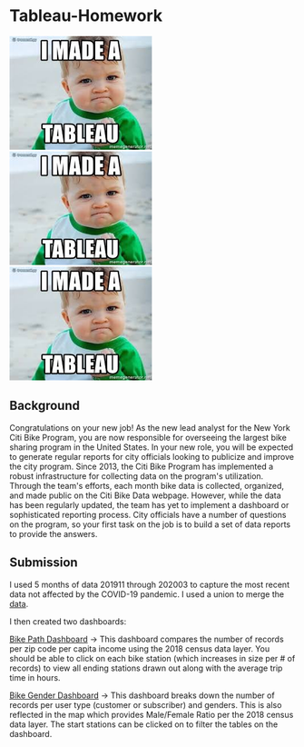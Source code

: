 # Tableau-Homework

![tableau](Images/tableau.png) ![tableau](Images/tableau.png) ![tableau](Images/tableau.png)

## Background
Congratulations on your new job! As the new lead analyst for the New York Citi Bike Program, you are now responsible for overseeing the largest bike sharing program in the United States. In your new role, you will be expected to generate regular reports for city officials looking to publicize and improve the city program.
Since 2013, the Citi Bike Program has implemented a robust infrastructure for collecting data on the program's utilization. Through the team's efforts, each month bike data is collected, organized, and made public on the Citi Bike Data webpage.
However, while the data has been regularly updated, the team has yet to implement a dashboard or sophisticated reporting process. City officials have a number of questions on the program, so your first task on the job is to build a set of data reports to provide the answers.

## Submission
I used 5 months of data 201911 through 202003 to capture the most recent data not affected by the COVID-19 pandemic. I used a union to merge the [data](Data/JC-201911-citibike-tripdata_Union.csv).

I then created two dashboards:

[Bike Path Dashboard](https://public.tableau.com/profile/rahil.nath#!/vizhome/Tableau-HomeworkBikePathDashboard/BikePathDashboard?publish=yes) -> This dashboard compares the number of records per zip code per capita income using the 2018 census data layer. You should be able to click on each bike station (which increases in size per # of records) to view all ending stations drawn out along with the average trip time in hours.

[Bike Gender Dashboard](https://public.tableau.com/profile/rahil.nath#!/vizhome/Tableau-HomeworkBikeGenderDashboard/BikeGenderDashboard?publish=yes) -> This dashboard breaks down the number of records per user type (customer or subscriber) and genders. This is also reflected in the map which provides Male/Female Ratio per the 2018 census data layer. The start stations can be clicked on to filter the tables on the dashboard.